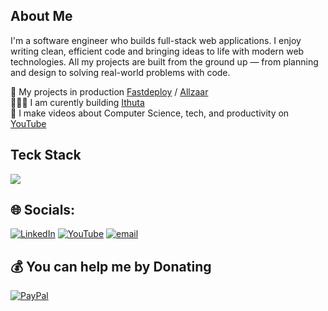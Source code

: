 ## About Me

I'm a software engineer who builds full-stack web applications. I enjoy writing clean, efficient code and bringing ideas to life with modern web technologies. All my projects are built from the ground up — from planning and design to solving real-world problems with code. 

🛜 My projects in production [Fastdeploy](https://fastdeploy.space) /  [Allzaar](https://allzaar.com) <br>
👩🏻‍🎓 I am curently building [Ithuta](https://ithuta.vercel.app) <br>
🎨 I make videos about Computer Science, tech, and productivity on [YouTube](https://www.youtube.com/@joaomarcosjova)


## Teck Stack

<p align="left">
  <img src="https://skillicons.dev/icons?i=html,css,js,ts,react,nextjs,php,laravel,nodejs,express,bootstrap,tailwind,materialui,mysql,mongodb,vscode,github,git,linux,figma,bash,postman,redux,docker" />
</p>


## 🌐 Socials:

[![LinkedIn](https://img.shields.io/badge/LinkedIn-%230077B5.svg?logo=linkedin&logoColor=white)](https://linkedin.com/in/https://www.linkedin.com/in/joaomarcosjova/) [![YouTube](https://img.shields.io/badge/YouTube-%23FF0000.svg?logo=YouTube&logoColor=white)](https://youtube.com/@https://www.youtube.com/@joaomarcosjova) [![email](https://img.shields.io/badge/Email-D14836?logo=gmail&logoColor=white)](mailto:marcosjova3@gmail.com)

## 💰 You can help me by Donating
[![PayPal](https://img.shields.io/badge/PayPal-00457C?style=for-the-badge&logo=paypal&logoColor=white)](https://paypal.me/marcosjova3@gmail.com) 

  
<!-- Proudly created with GPRM ( https://gprm.itsvg.in ) -->
